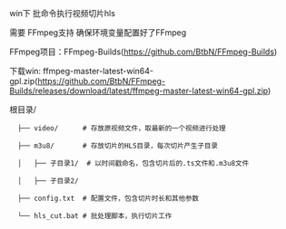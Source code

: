 win下 批命令执行视频切片hls

需要 FFmpeg支持 确保环境变量配置好了FFmpeg

FFmpeg项目：FFmpeg-Builds(https://github.com/BtbN/FFmpeg-Builds)

下载win: ffmpeg-master-latest-win64-gpl.zip(https://github.com/BtbN/FFmpeg-Builds/releases/download/latest/ffmpeg-master-latest-win64-gpl.zip)

根目录/

      ├── video/      # 存放原视频文件，取最新的一个视频进行处理
      
      ├── m3u8/       # 存放切片的HLS目录，每次切片产生子目录
      
      │   ├── 子目录1/  # 以时间戳命名，包含切片后的.ts文件和.m3u8文件
      
      │   ├── 子目录2/
      
      ├── config.txt  # 配置文件，包含切片时长和其他参数
      
      └── hls_cut.bat # 批处理脚本，执行切片工作


